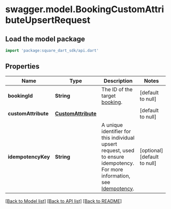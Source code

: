# swagger.model.BookingCustomAttributeUpsertRequest

## Load the model package
```dart
import 'package:square_dart_sdk/api.dart'
```

## Properties
Name | Type | Description | Notes
------------ | ------------- | ------------- | -------------
**bookingId** | **String** | The ID of the target [booking](https://developer.squareup.com/reference/square_2023-12-13/objects/Booking). | [default to null]
**customAttribute** | [**CustomAttribute**](CustomAttribute.md) |  | [default to null]
**idempotencyKey** | **String** | A unique identifier for this individual upsert request, used to ensure idempotency. For more information, see [Idempotency](https://developer.squareup.com/docs/build-basics/common-api-patterns/idempotency). | [optional] [default to null]

[[Back to Model list]](../README.md#documentation-for-models) [[Back to API list]](../README.md#documentation-for-api-endpoints) [[Back to README]](../README.md)


